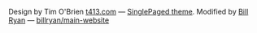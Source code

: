 Design by Tim O'Brien [t413.com](http://t413.com/)
&mdash;
[SinglePaged theme](https://github.com/t413/SinglePaged). Modified by [Bill Ryan](http://www.billryan.me)
&mdash;
[billryan/main-website](https://github.com/billryan/main-website)
